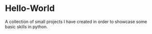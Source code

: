 # Hello-World
A collection of small projects I have created in order to showcase some basic skills in python.

